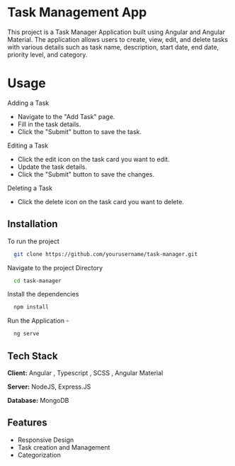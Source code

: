 
# Task Management App

This project is a Task Manager Application built using Angular and Angular Material. The application allows users to create, view, edit, and delete tasks with various details such as task name, description, start date, end date, priority level, and category.

# Usage

Adding a Task

- Navigate to the "Add Task" page.
- Fill in the task details.
- Click the "Submit" button to save the task.

Editing a Task

- Click the edit icon on the task card you want to edit.
- Update the task details.
- Click the "Submit" button to save the changes.

Deleting a Task

- Click the delete icon on the task card you want to delete.

## Installation

To run the project 

```bash
  git clone https://github.com/yourusername/task-manager.git
```
Navigate to the project Directory
```bash
  cd task-manager
```
Install the dependencies 
```bash
  npm install
```
Run the Application -
```bash
  ng serve
```

## Tech Stack

**Client:** Angular , Typescript , SCSS , Angular Material

**Server:** NodeJS, Express.JS

**Database:** MongoDB

## Features

- Responsive Design
- Task creation and Management
- Categorization


